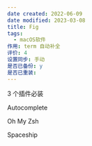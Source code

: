 ```yaml
---
date created: 2022-06-09
date modified: 2023-03-08
title: Fig
tags:
  - macOS软件
作用: term 自动补全
评价: 4
设置同步: 手动
是否已备份: y
是否已重装:
---
```


3 个插件必装

Autocomplete

Oh My Zsh

Spaceship
